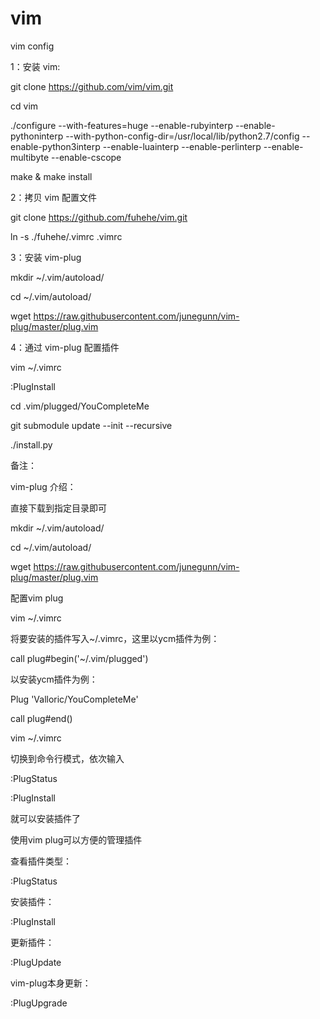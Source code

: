 # vim

vim config


1：安装 vim:

git clone https://github.com/vim/vim.git

cd vim

./configure --with-features=huge --enable-rubyinterp --enable-pythoninterp --with-python-config-dir=/usr/local/lib/python2.7/config --enable-python3interp --enable-luainterp --enable-perlinterp --enable-multibyte --enable-cscope

make & make install


2：拷贝 vim 配置文件

git clone https://github.com/fuhehe/vim.git

ln -s ./fuhehe/.vimrc .vimrc


3：安装 vim-plug

mkdir ~/.vim/autoload/

cd ~/.vim/autoload/

wget https://raw.githubusercontent.com/junegunn/vim-plug/master/plug.vim


4：通过 vim-plug 配置插件

vim ~/.vimrc

:PlugInstall

cd .vim/plugged/YouCompleteMe

git submodule update --init --recursive

./install.py



备注：

vim-plug 介绍：

直接下载到指定目录即可

mkdir ~/.vim/autoload/

cd ~/.vim/autoload/

wget https://raw.githubusercontent.com/junegunn/vim-plug/master/plug.vim

配置vim plug

vim ~/.vimrc

将要安装的插件写入~/.vimrc，这里以ycm插件为例：
 
call plug#begin('~/.vim/plugged')  

以安装ycm插件为例：

Plug 'Valloric/YouCompleteMe'  

call plug#end()  

vim ~/.vimrc

切换到命令行模式，依次输入

:PlugStatus

:PlugInstall

就可以安装插件了


使用vim plug可以方便的管理插件

查看插件类型：

:PlugStatus

安装插件：

:PlugInstall

更新插件：

:PlugUpdate

vim-plug本身更新：

:PlugUpgrade
